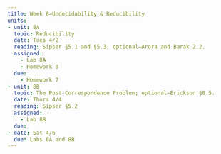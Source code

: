 ```yaml
---
title: Week 8—Undecidability & Reducibility
units:
- unit: 8A
  topic: Reducibility
  date: Tues 4/2
  reading: Sipser §5.1 and §5.3; optional—Arora and Barak 2.2.
  assigned: 
    - Lab 8A
    - Homework 8
  due:
    - Homework 7
- unit: 8B
  topic: The Post-Correspondence Problem; optional—Erickson §8.5.
  date: Thurs 4/4
  reading: Sipser §5.2
  assigned: 
    - Lab 8B
  due: 
- date: Sat 4/6
  due: Labs 8A and 8B
---
```

